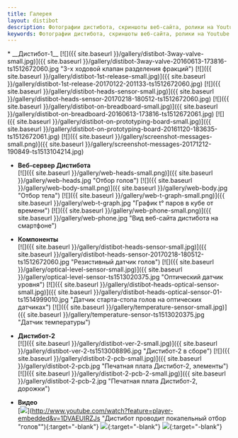 ```yaml
---
title: Галерея
layout: distibot
description: Фотографии дистибота, скриншоты веб-сайта, ролики на Youtube
keywords: Фотографии дистибота, скриншоты веб-сайта, ролики на Youtube
---
```

<div id="gallery-ul" markdown='1'>
* __Дистибот-1__  
[![]({{ site.baseurl }}/gallery/distibot-3way-valve-small.jpg)]({{ site.baseurl }}/gallery/distibot-3way-valve-20160613-173816-ts1512672060.jpg "3-х ходовой клапан разделения фракций")
[![]({{ site.baseurl }}/gallery/distibot-1st-release-small.jpg)]({{ site.baseurl }}/gallery/distibot-1st-release-20170122-201133-ts1512672060.jpg)
[![]({{ site.baseurl }}/gallery/distibot-heads-sensor-small.jpg)]({{ site.baseurl }}/gallery/distibot-heads-sensor-20170218-180512-ts1512672060.jpg)
[![]({{ site.baseurl }}/gallery/distibot-on-breadboard-small.jpg)]({{ site.baseurl }}/gallery/distibot-on-breadboard-20160613-173816-ts1512672061.jpg)
[![]({{ site.baseurl }}/gallery/distibot-on-prototyping-board-small.jpg)]({{ site.baseurl }}/gallery/distibot-on-prototyping-board-20161120-183635-ts1512672061.jpg)
[![]({{ site.baseurl }}/gallery/screenshot-messages-small.png)]({{ site.baseurl }}/gallery/screenshot-messages-20171212-190849-ts1513104214.jpg)

* __Веб-сервер Дистибота__  
[![]({{ site.baseurl }}/gallery/web-heads-small.png)]({{ site.baseurl }}/gallery/web-heads.jpg  "Отбор голов")
[![]({{ site.baseurl }}/gallery/web-body-small.png)]({{ site.baseurl }}/gallery/web-body.jpg "Отбор тела")
[![]({{ site.baseurl }}/gallery/web-t-graph-small.png)]({{ site.baseurl }}/gallery/web-t-graph.jpg "График t° паров в кубе от времени")
[![]({{ site.baseurl }}/gallery/web-phone-small.png)]({{ site.baseurl }}/gallery/web-phone.jpg "Вид веб-сайта дистибота на смартфоне")

* __Компоненты__  
[![]({{ site.baseurl }}/gallery/distibot-heads-sensor-small.jpg)]({{ site.baseurl }}/gallery/distibot-heads-sensor-20170218-180512-ts1512672060.jpg "Резистивный датчик голов")
[![]({{ site.baseurl }}/gallery/optical-level-sensor-small.jpg)]({{ site.baseurl }}/gallery/optical-level-sensor-ts1513020375.jpg "Оптический датчик уровня")
[![]({{ site.baseurl }}/gallery/distibot-heads-optical-sensor-small.jpg)]({{ site.baseurl }}/gallery/distibot-heads-optical-sensor-01-ts1514999010.jpg "Датчик старта-стопа голов на оптических датчиках")
[![]({{ site.baseurl }}/gallery/temperature-sensor-small.jpg)]({{ site.baseurl }}/gallery/temperature-sensor-ts1513020375.jpg "Датчик температуры")

* __Дистибот-2__  
[![]({{ site.baseurl }}/gallery/distibot-ver-2-small.jpg)]({{ site.baseurl }}/gallery/distibot-ver-2-ts1513008896.jpg "Дистибот-2 в сборе")
[![]({{ site.baseurl }}/gallery/distibot-2-pcb-small.jpg)]({{ site.baseurl }}/gallery/distibot-2-pcb.jpg "Печатная плата Дистибот-2, элементы")
[![]({{ site.baseurl }}/gallery/distibot-2-pcb-2-small.jpg)]({{ site.baseurl }}/gallery/distibot-2-pcb-2.jpg "Печатная плата Дистибот-2, дорожки")

* __Видео__  
[![](https://img.youtube.com/vi/1DVAEUIRZJs/0.jpg)](http://www.youtube.com/watch?feature=player-embedded&v=1DVAEUIRZJs "Дистибот проводит покапельный отбор "голов""){:target="-blank"}
[![](https://img.youtube.com/vi/NM50EDFDwC4/0.jpg)](http://www.youtube.com/watch?feature=player-embedded&v=NM50EDFDwC4 "Дистибот управляет индукционной плиткой, часть 1/2"){:target="-blank"}
[![](https://img.youtube.com/vi/Xp3yWm6DmFE/0.jpg)](http://www.youtube.com/watch?feature=player-embedded&v=Xp3yWm6DmFE "Дистибот управляет индукционной плиткой, часть 2/2"){:target="-blank"}

</div>
